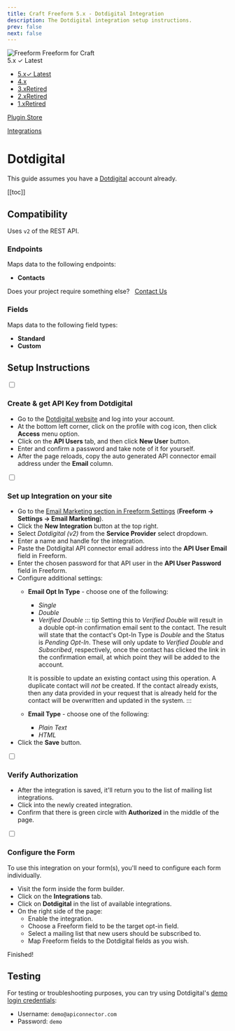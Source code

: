 ```yaml
---
title: Craft Freeform 5.x - Dotdigital Integration
description: The Dotdigital integration setup instructions.
prev: false
next: false
---
```


<meta property="og:image" content="https://docs.solspace.com/extras/social/craft/freeform/freeform.png" />

<div id="pr-heading">
    <img src="https://docs.solspace.com/extras/icons/products/freeform-icon.png" alt="Freeform" class="pr-image">
    <span class="pr-name">Freeform</span>
    <span class="pr-category">for Craft</span>
    <div class="pr-v-wrapper">
        <div class="pr-v">
            <span class="pr-v-v">5.x</span>
            <span class="pr-v-type pr-latest">✓ Latest</span>
            <span class="pr-v-arrow arrow down"></span>
        </div>
        <ul class="pr-v-list">
            <li><a href="/craft/freeform/v5/">5.x<span class="pr-v-type pr-latest">✓ Latest</span></a></li>
            <li><a href="/craft/freeform/v4/">4.x</a></li>
            <li><a href="/craft/freeform/v3/">3.x<span class="pr-v-type pr-retired">Retired</span></a></li>
            <li><a href="/craft/freeform/v2/">2.x<span class="pr-v-type pr-retired">Retired</span></a></li>
            <li><a href="/craft/freeform/v1/">1.x<span class="pr-v-type pr-retired">Retired</span></a></li>
        </ul>
    </div>
    <div class="pr-buy">
        <a href="https://plugins.craftcms.com/freeform" class="button button-blue"><span class="external-url">Plugin Store</span></a>
    </div>
</div>

<span class="page-section"><a href="/craft/freeform/v5/integrations/">Integrations</a></span>

# Dotdigital <Badge type="pro" text="Pro" />

This guide assumes you have a [Dotdigital](http://dotdigital.com) account already.


[[toc]]


## Compatibility

Uses `v2` of the REST API.

### Endpoints
Maps data to the following endpoints:

- **Contacts**

Does your project require something else? &nbsp; <a href="/support/" class="button"><span>Contact Us</span></a>

### Fields
Maps data to the following field types:

- **Standard**
- **Custom**


## Setup Instructions

<div class="step">
<label for="step1"><input type="checkbox" class="step-check" id="step1">

### Create & get API Key from Dotdigital

</label>

- Go to the [Dotdigital website](https://dotdigital.com) and log into your account.
- At the bottom left corner, click on the profile with cog icon, then click **Access** menu option.
- Click on the **API Users** tab, and then click **New User** button.
- Enter and confirm a password and take note of it for yourself.
- After the page reloads, copy the auto generated API connector email address under the **Email** column.

</div>

<div class="step">
<label for="step2"><input type="checkbox" class="step-check" id="step2">

### Set up Integration on your site

</label>

- Go to the [Email Marketing section in Freeform Settings](../configuration/settings/#email-marketing) (**Freeform → Settings → Email Marketing**).
- Click the **New Integration** button at the top right.
- Select *Dotdigital (v2)* from the **Service Provider** select dropdown.
- Enter a name and handle for the integration.
- Paste the Dotdigital API connector email address into the **API User Email** field in Freeform.
- Enter the chosen password for that API user in the **API User Password** field in Freeform.
- Configure additional settings:
    - **Email Opt In Type** - choose one of the following:
        - _Single_
        - _Double_
        - _Verified Double_
        ::: tip
        Setting this to _Verified Double_ will result in a double opt-in confirmation email sent to the contact. The result will state that the contact's Opt-In Type is _Double_ and the Status is _Pending Opt-In_. These will only update to _Verified Double_ and _Subscribed_, respectively, once the contact has clicked the link in the confirmation email, at which point they will be added to the account.

        It is possible to update an existing contact using this operation. A duplicate contact will _not_ be created. If the contact already exists, then any data provided in your request that is already held for the contact will be overwritten and updated in the system.
        :::
    - **Email Type** - choose one of the following:
        - _Plain Text_
        - _HTML_
- Click the **Save** button.

</div>

<div class="step">
<label for="step3"><input type="checkbox" class="step-check" id="step3">

### Verify Authorization

</label>

- After the integration is saved, it'll return you to the list of mailing list integrations.
- Click into the newly created integration.
- Confirm that there is green circle with **Authorized** in the middle of the page.

</div>

<div class="step">
<label for="step4"><input type="checkbox" class="step-check" id="step4">

### Configure the Form

</label>

To use this integration on your form(s), you'll need to configure each form individually.

- Visit the form inside the form builder.
- Click on the **Integrations** tab.
- Click on **Dotdigital** in the list of available integrations.
- On the right side of the page:
    - Enable the integration.
    - Choose a Freeform field to be the target opt-in field.
    - Select a mailing list that new users should be subscribed to.
    - Map Freeform fields to the Dotdigital fields as you wish.

</div>

<div class="step-finished">Finished!</div>

## Testing
For testing or troubleshooting purposes, you can try using Dotdigital's [demo login credentials](https://developer.dotdigital.com/docs/testing-and-examples):

- Username: `demo@apiconnector.com`
- Password: `demo`